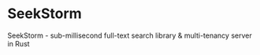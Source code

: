# SeekStorm
SeekStorm - sub-millisecond full-text search library &amp; multi-tenancy server in Rust
